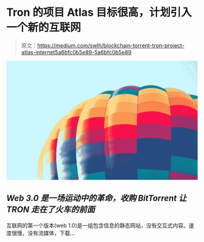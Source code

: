 # Tron 的项目 Atlas 目标很高，计划引入一个新的互联网

> 原文：<https://medium.com/swlh/blockchain-torrent-tron-project-atlas-internet5a6bfc0b5e89-5a6bfc0b5e89>

![](img/7b919ce34a6cc4bd0b229160f3aff603.png)

## *Web 3.0 是一场运动中的革命，收购 BitTorrent 让 TRON 走在了火车的前面*

互联网的第一个版本(web 1.0)是一组包含信息的静态网站，没有交互式内容。速度很慢，没有流媒体，下载…